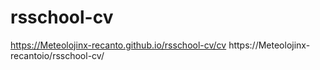 # rsschool-cv
https://Meteolojinx-recanto.github.io/rsschool-cv/cv
https://Meteolojinx-recantoio/rsschool-cv/
